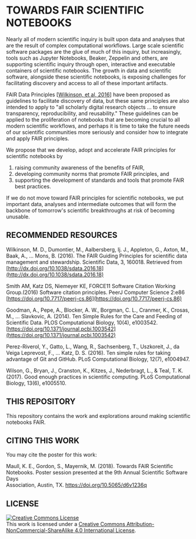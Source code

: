 # TOWARDS FAIR SCIENTIFIC NOTEBOOKS

Nearly all of modern scientific inquiry is built upon data and analyses that are the result of complex computational workflows.  Large scale scientific software packages are the glue of much of this inquiry, but increasingly, tools such as Jupyter Notebooks, Beaker, Zeppelin and others, are supporting scientific inquiry through open, interactive and executable containers of scientific notebooks.  The growth in data and scientific software, alongside these scientific notebooks, is exposing challenges for facilitating discovery and access to all of these important artifacts. 


FAIR Data Principles [[Wilkinson, et al, 2016](http://doi.org/10.1038/sdata.2016.18)] have been proposed as guidelines to facilitate discovery of data, but these same principles are also intended to apply to "all scholarly digital research objects ... to ensure transparency, reproducibility, and reusability."  These guidelines can be applied to the proliferation of notebooks that are becoming crucial to all modern scientific workflows, and perhaps it is time to take the future needs of our scientific communities more seriously and consider how to integrate and apply FAIR principles.

We propose that we develop, adopt and accelerate FAIR principles for scientific notebooks by 

1. raising community awareness of the benefits of FAIR, 
1. developing community norms that promote FAIR principles, and 
1. supporting the development of standards and tools that promote FAIR best practices.  

If we do not move toward FAIR principles for scientific notebooks, we put important data, analyses and intermediate outcomes that will form the backbone of tomorrow's scientific breakthroughs at risk of becoming unusable.

## RECOMMENDED RESOURCES
Wilkinson, M. D., Dumontier, M., Aalbersberg, Ij. J., Appleton, G., Axton, M., Baak, A., ... Mons, B. (2016). The FAIR Guiding Principles for scientific data management and stewardship. Scientific Data, 3, 160018. Retrieved from [http://dx.doi.org/10.1038/sdata.2016.18](http://dx.doi.org/10.1038/sdata.2016.18)

Smith AM, Katz DS, Niemeyer KE, FORCE11 Software Citation Working Group.(2016) Software citation principles. PeerJ Computer Science 2:e86 [https://doi.org/10.7717/peerj-cs.86](https://doi.org/10.7717/peerj-cs.86)

Goodman, A., Pepe, A., Blocker, A. W., Borgman, C. L., Cranmer, K., Crosas, M., ... Slavkovic, A. (2014). Ten Simple Rules for the Care and Feeding of Scientific Data. PLOS Computational Biology, 10(4), e1003542. [https://doi.org/10.1371/journal.pcbi.1003542](https://doi.org/10.1371/journal.pcbi.1003542)

Perez-Riverol, Y., Gatto, L., Wang, R., Sachsenberg, T., Uszkoreit, J., da Veiga Leprevost, F., ... Katz, D. S. (2016). Ten simple rules for taking advantage of Git and GitHub. PLoS Computational Biology, 12(7), e1004947.

Wilson, G., Bryan, J., Cranston, K., Kitzes, J., Nederbragt, L., & Teal, T. K. (2017). Good enough practices in scientific computing. PLoS Computational Biology, 13(6), e1005510.

## THIS REPOSITORY

This repository contains the work and explorations around making scientific notebooks FAIR.

## CITING THIS WORK

You may cite the poster for this work:

Maull, K. E., Gordon, S., Mayernik, M. (2018). Towards FAIR Scientific Notebooks. Poster session presented at the 9th Annual Scientific Software Days   
      Association, Austin, TX. https://doi.org/10.5065/d6v1236q

## LICENSE
<a rel="license" href="http://creativecommons.org/licenses/by-nc-sa/4.0/"><img alt="Creative Commons License" style="border-width:0" src="https://i.creativecommons.org/l/by-nc-sa/4.0/88x31.png" /></a><br />This work is licensed under a <a rel="license" href="http://creativecommons.org/licenses/by-nc-sa/4.0/">Creative Commons Attribution-NonCommercial-ShareAlike 4.0 International License</a>.


